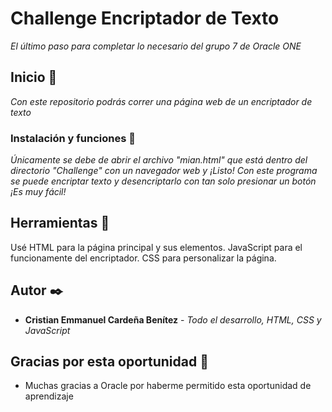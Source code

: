 # Challenge Encriptador de Texto

_El último paso para completar lo necesario del grupo 7 de Oracle ONE_

## Inicio 🚀

_Con este repositorio podrás correr una página web de un encriptador de texto_


### Instalación y funciones 🔧

_Únicamente se debe de abrir el archivo "mian.html" que está dentro del directorio "Challenge" con un navegador web y ¡Listo!_
_Con este programa se puede encriptar texto y desencriptarlo con tan solo presionar un botón ¡Es muy fácil!_


## Herramientas 📌

Usé HTML para la página principal y sus elementos.
JavaScript para el funcionamente del encriptador.
CSS para personalizar la página.

## Autor ✒️

* **Cristian Emmanuel Cardeña Benítez** - *Todo el desarrollo, HTML, CSS y JavaScript*

## Gracias por esta oportunidad 🎁

* Muchas gracias a Oracle por haberme permitido esta oportunidad de aprendizaje
